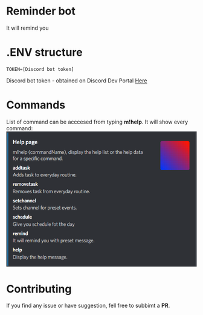 # Reminder bot
It will remind you

# .ENV structure
```
TOKEN=[Discord bot token]
```
Discord bot token - obtained on Discord Dev Portal [Here](https://discord.com/developers/applications)

# Commands
List of command can be acccesed from typing **m!help**. It will show every command:
![Images](/assets/images/help.png)

# Contributing
If you find any issue or have suggestion, fell free to subbimt a **PR**.

